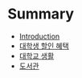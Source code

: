 # Summary

* [Introduction](README.md)
* [대학생 할인 혜택](./대학생-할인-혜택/README.md)
* [대학교 생활](대학교-생활/README.md)
* [도서관](도서관/README.md)


